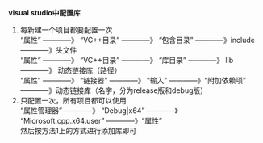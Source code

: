  **visual studio中配置库**  
 1. 每新建一个项目都要配置一次  
    “属性” ————》 “VC++目录” ————》 “包含目录” ————》include————》头文件  
    “属性” ————》 “VC++目录” ————》 “库目录” ————》 lib ————》 动态链接库（路径）  
    “属性” ————》 “链接器” ————》 “输入” ————》“附加依赖项” ————》动态链接库（名字，分为release版和debug版）  
2. 只配置一次，所有项目都可以使用  
   “属性管理器” ————》 “Debug|x64” ————》 “Microsoft.cpp.x64.user”  ————》“属性”  
   然后按方法1上的方式进行添加库即可
   
   
